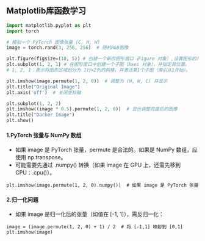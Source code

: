 ## Matplotlib库函数学习

```python
import matplotlib.pyplot as plt
import torch

# 模拟一个 PyTorch 图像张量 (C, H, W)
image = torch.rand(3, 256, 256)  # 随机RGB图像

plt.figure(figsize=(10, 5)) # 创建一个新的图形窗口（Figure 对象）,设置图形的尺寸为宽度 10 英寸、高度 5 英寸。
plt.subplot(1, 2, 1) # 在图形窗口中创建一个子图（Axes 对象），并指定其位置。
# 1, 2, 1：表示将图形区域划分为 1行×2列的网格，并激活第1个子图（索引从1开始）。

plt.imshow(image.permute(1, 2, 0))  # 调整为 (H, W, C) 并显示
plt.title("Original Image")
plt.axis('off')  # 关闭坐标轴

plt.subplot(1, 2, 2)
plt.imshow((image * 0.5).permute(1, 2, 0))  # 显示调整亮度后的图像
plt.title("Darker Image")
plt.show()
```

#### 1.PyTorch 张量与 NumPy 数组
- 如果 image 是 PyTorch 张量，permute 是合法的。如果是 NumPy 数组，应使用 np.transpose。
- 可能需要先通过 .numpy() 转换（如果 image 在 GPU 上，还需先移到 CPU：.cpu()）。

```
plt.imshow(image.permute(1, 2, 0).numpy())  # 如果 image 是 PyTorch 张量
```

#### 2.归一化问题
- 如果 image 是归一化后的张量（如值在 [-1, 1]），需反归一化：
```
image = (image.permute(1, 2, 0) + 1) / 2  # 将 [-1,1] 映射到 [0,1]
plt.imshow(image)
```

